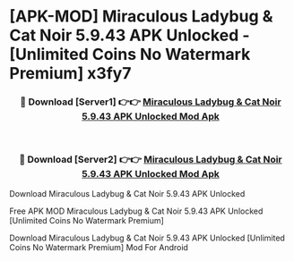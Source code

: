 # [APK-MOD] Miraculous Ladybug & Cat Noir 5.9.43 APK Unlocked - [Unlimited Coins No Watermark Premium] x3fy7



<div align="center">
<h3>🔴 Download [Server1] 👉👉 <a href="https://momento.my/?title=Miraculous_Ladybug_&_Cat_Noir_5.9.43_APK_Unlocked">Miraculous Ladybug & Cat Noir 5.9.43 APK Unlocked Mod Apk</a></h3><br>

<h3>🔴 Download [Server2] 👉👉 <a href="https://momento.my/?title=Miraculous_Ladybug_&_Cat_Noir_5.9.43_APK_Unlocked">Miraculous Ladybug & Cat Noir 5.9.43 APK Unlocked Mod Apk</a></h3>
</div>



Download Miraculous Ladybug & Cat Noir 5.9.43 APK Unlocked 

Free APK MOD Miraculous Ladybug & Cat Noir 5.9.43 APK Unlocked [Unlimited Coins No Watermark Premium]

Download Miraculous Ladybug & Cat Noir 5.9.43 APK Unlocked [Unlimited Coins No Watermark Premium] Mod For Android
